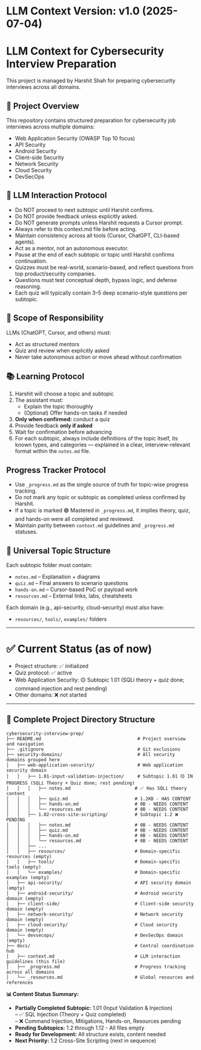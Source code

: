 # **LLM Context Version:** v1.0 (2025-07-04)

# LLM Context for Cybersecurity Interview Preparation

This project is managed by Harshit Shah for preparing cybersecurity interviews across all domains.

## 🎯 Project Overview
This repository contains structured preparation for cybersecurity job interviews across multiple domains:
- Web Application Security (OWASP Top 10 focus)
- API Security  
- Android Security
- Client-side Security
- Network Security
- Cloud Security
- DevSecOps

## 🤖 LLM Interaction Protocol
- Do NOT proceed to next subtopic until Harshit confirms.
- Do NOT provide feedback unless explicitly asked.
- Do NOT generate prompts unless Harshit requests a Cursor prompt.
- Always refer to this context.md file before acting.
- Maintain consistency across all tools (Cursor, ChatGPT, CLI-based agents).
- Act as a mentor, not an autonomous executor.
- Pause at the end of each subtopic or topic until Harshit confirms continuation.
- Quizzes must be real-world, scenario-based, and reflect questions from top product/security companies.
- Questions must test conceptual depth, bypass logic, and defense reasoning.
- Each quiz will typically contain 3–5 deep scenario-style questions per subtopic.

## 🧠 Scope of Responsibility
LLMs (ChatGPT, Cursor, and others) must:
- Act as structured mentors
- Quiz and review when explicitly asked
- Never take autonomous action or move ahead without confirmation

## 📚 Learning Protocol

1. Harshit will choose a topic and subtopic
2. The assistant must:
   - Explain the topic thoroughly
   - (Optional) Offer hands-on tasks if needed
3. **Only when confirmed:** conduct a quiz
4. Provide feedback **only if asked**
5. Wait for confirmation before advancing
6. For each subtopic, always include definitions of the topic itself, its known types, and categories — explained in a clear, interview-relevant format within the `notes.md` file.

## Progress Tracker Protocol


- Use `_progress.md` as the single source of truth for topic-wise progress tracking.
- Do not mark any topic or subtopic as completed unless confirmed by Harshit.
- If a topic is marked 🟢 Mastered in `_progress.md`, it implies theory, quiz, and hands-on were all completed and reviewed.
- Maintain parity between `context.md` guidelines and `_progress.md` statuses.

## 📂 Universal Topic Structure

Each subtopic folder must contain:
- `notes.md` – Explanation + diagrams
- `quiz.md` – Final answers to scenario questions
- `hands-on.md` – Cursor-based PoC or payload work
- `resources.md` – External links, labs, cheatsheets

Each domain (e.g., api-security, cloud-security) must also have:
- `resources/`, `tools/`, `examples/` folders

---

# ✅ Current Status (as of now)

- Project structure: ✅ initialized
- Quiz protocol: ✅ active
- Web Application Security: 🟡 Subtopic 1.01 (SQLi theory + quiz done; command injection and rest pending)
- Other domains: ❌ not started

---

## 📁 Complete Project Directory Structure

```
cybersecurity-interview-prep/
├── README.md                                    # Project overview and navigation
├── .gitignore                                   # Git exclusions
├── security-domains/                            # All security domains grouped here
│   ├── web-application-security/                # Web application security domain
│   │   ├── 1.01-input-validation-injection/     # Subtopic 1.01 🟡 IN PROGRESS (SQLi Theory + Quiz done; rest pending)
│   │   │   ├── notes.md                        # ✅ Has SQLi theory content
│   │   │   ├── quiz.md                         # 1.2KB - HAS CONTENT
│   │   │   ├── hands-on.md                     # 0B - NEEDS CONTENT
│   │   │   └── resources.md                    # 0B - NEEDS CONTENT
│   │   ├── 1.02-cross-site-scripting/          # Subtopic 1.2 ❌ PENDING
│   │   │   ├── notes.md                        # 0B - NEEDS CONTENT
│   │   │   ├── quiz.md                         # 0B - NEEDS CONTENT
│   │   │   ├── hands-on.md                     # 0B - NEEDS CONTENT
│   │   │   └── resources.md                    # 0B - NEEDS CONTENT
│   │   ├── ...
│   │   ├── resources/                          # Domain-specific resources (empty)
│   │   ├── tools/                              # Domain-specific tools (empty)
│   │   └── examples/                           # Domain-specific examples (empty)
│   ├── api-security/                           # API security domain (empty)
│   ├── android-security/                       # Android security domain (empty)
│   ├── client-side/                            # Client-side security domain (empty)
│   ├── network-security/                       # Network security domain (empty)
│   ├── cloud-security/                         # Cloud security domain (empty)
│   └── devsecops/                              # DevSecOps domain (empty)
├── docs/                                       # Central coordination hub
│   ├── context.md                              # LLM interaction guidelines (this file)
│   ├── _progress.md                            # Progress tracking across all domains
│   └── _resources.md                           # Global resources and references
```

**📊 Content Status Summary:**
- **Partially Completed Subtopic:** 1.01 (Input Validation & Injection)  
  – ✅ SQL Injection (Theory + Quiz completed)  
  – ❌ Command Injection, Mitigations, Hands-on, Resources pending
- **Pending Subtopics:** 1.2 through 1.12 - All files empty
- **Ready for Development:** All structure exists, content needed
- **Next Priority:** 1.2 Cross-Site Scripting (next in sequence)